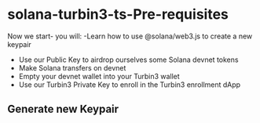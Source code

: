 # solana-turbin3-ts-Pre-requisites
Now we start- you will:
-Learn how to use @solana/web3.js to create a new keypair
- Use our Public Key to airdrop ourselves some Solana devnet tokens
- Make Solana transfers on devnet
- Empty your devnet wallet into your Turbin3 wallet
- Use our Turbin3 Private Key to enroll in the Turbin3 enrollment dApp
## Generate new Keypair